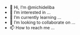 - 👋 Hi, I’m @michideliba
- 👀 I’m interested in ...
- 🌱 I’m currently learning ...
- 💞️ I’m looking to collaborate on ...
- 📫 How to reach me ...

<!---
michideliba/michideliba is a ✨ special ✨ repository because its `README.md` (this file) appears on your GitHub profile.
You can click the Preview link to take a look at your changes.
--->
